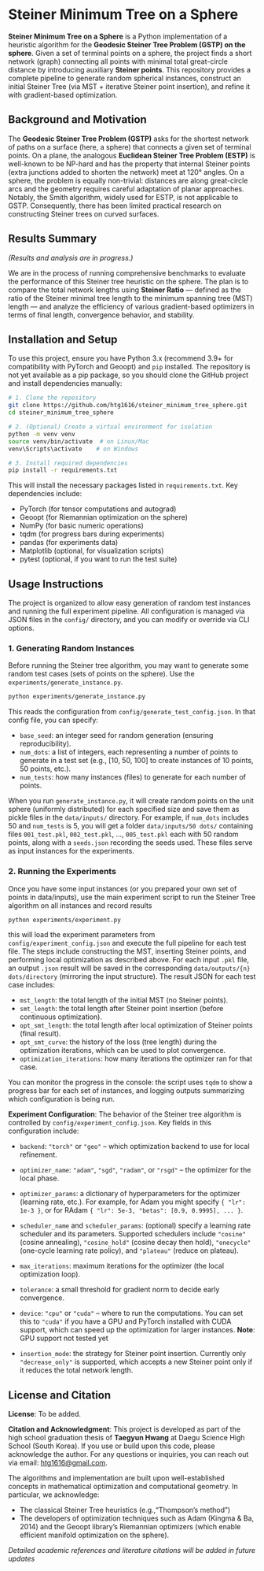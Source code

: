 # Steiner Minimum Tree on a Sphere
  **Steiner Minimum Tree on a Sphere** is a Python implementation of a heuristic algorithm for the **Geodesic Steiner Tree Problem (GSTP) on the sphere**. Given a set of terminal points on a sphere, the project finds a short network (graph) connecting all points with minimal total great-circle distance by introducing auxiliary **Steiner points**. This repository provides a complete pipeline to generate random spherical instances, construct an initial Steiner Tree (via MST + iterative Steiner point insertion), and refine it with gradient-based optimization.

## Background and Motivation ##
The **Geodesic Steiner Tree Problem (GSTP)** asks for the shortest network of paths on a surface (here, a sphere) that connects a given set of terminal points. On a plane, the analogous **Euclidean Steiner Tree Problem (ESTP)** is well-known to be NP-hard and has the property that internal Steiner points (extra junctions added to shorten the network) meet at 120° angles. On a sphere, the problem is equally non-trivial: distances are along great-circle arcs and the geometry requires careful adaptation of planar approaches. Notably, the Smith algorithm, widely used for ESTP, is not applicable to GSTP. Consequently, there has been limited practical research on constructing Steiner trees on curved surfaces.

## Results Summary ##
*(Results and analysis are in progress.)*

We are in the process of running comprehensive benchmarks to evaluate the performance of this Steiner tree heuristic on the sphere. The plan is to compare the total network lengths using **Steiner Ratio** — defined as the ratio of the Steiner minimal tree length to the minimum spanning tree (MST) length — and analyze the efficiency of various gradient-based optimizers in terms of final length, convergence behavior, and stability. 

## Installation and Setup ##

To use this project, ensure you have Python 3.x (recommend 3.9+ for compatibility with PyTorch and Geoopt) and `pip` installed. The repository is not yet available as a pip package, so you should clone the GitHub project and install dependencies manually:

```bash
# 1. Clone the repository
git clone https://github.com/htg1616/steiner_minimum_tree_sphere.git
cd steiner_minimum_tree_sphere

# 2. (Optional) Create a virtual environment for isolation
python -m venv venv
source venv/bin/activate  # on Linux/Mac
venv\Scripts\activate    # on Windows

# 3. Install required dependencies
pip install -r requirements.txt
```

This will install the necessary packages listed in `requirements.txt`. Key dependencies include:

- PyTorch (for tensor computations and autograd)
- Geoopt (for Riemannian optimization on the sphere)
- NumPy (for basic numeric operations)
- tqdm (for progress bars during experiments)
- pandas (for experiments data)
- Matplotlib (optional, for visualization scripts)
- pytest (optional, if you want to run the test suite)

## Usage Instructions ##

The project is organized to allow easy generation of random test instances and running the full experiment pipeline. All configuration is managed via JSON files in the `config/` directory, and you can modify or override via CLI options.

### 1. Generating Random Instances ###

Before running the Steiner tree algorithm, you may want to generate some random test cases (sets of points on the sphere). Use the `experiments/generate_instance.py`.
```bash
python experiments/generate_instance.py
```
This reads the configuration from `config/generate_test_config.json`. In that config file, you can specify:
- `base_seed`: an integer seed for random generation (ensuring reproducibility).
- `num_dots`: a list of integers, each representing a number of points to generate in a test set (e.g., [10, 50, 100] to create instances of 10 points, 50 points, etc.).
- `num_tests`: how many instances (files) to generate for each number of points.

When you run `generate_instance.py`, it will create random points on the unit sphere (uniformly distributed) for each specified size and save them as pickle files in the `data/inputs/` directory. For example, if `num_dots` includes 50 and `num_tests` is 5, you will get a folder `data/inputs/50 dots/` containing files `001_test.pkl`, `002_test.pkl`, ..., `005_test.pkl` each with 50 random points, along with a `seeds.json` recording the seeds used. These files serve as input instances for the experiments.

### 2. Running the Experiments ###

Once you have some input instances (or you prepared your own set of points in data/inputs), use the main experiment script to run the Steiner Tree algorithm on all instances and record results
```bash
python experiments/experiment.py
```
this will load the experiment parameters from `config/experiment_config.json` and execute the full pipeline for each test file. The steps include constructing the MST, inserting Steiner points, and performing local optimization as described above. For each input `.pkl` file, an output `.json` result will be saved in the corresponding `data/outputs/{n} dots/directory` (mirroring the input structure). The result JSON for each test case includes:
- `mst_length`: the total length of the initial MST (no Steiner points).
- `smt_length`: the total length after Steiner point insertion (before continuous optimization).
- `opt_smt_length`: the total length after local optimization of Steiner points (final result).
- `opt_smt_curve`: the history of the loss (tree length) during the optimization iterations, which can be used to plot convergence.
- `optimization_iterations`: how many iterations the optimizer ran for that case.

You can monitor the progress in the console: the script uses `tqdm` to show a progress bar for each set of instances, and logging outputs summarizing which configuration is being run.

**Experiment Configuration**: The behavior of the Steiner tree algorithm is controlled by `config/experiment_config.json`. Key fields in this configuration include:

- `backend`: `"torch"` or `"geo"` – which optimization backend to use for local refinement.

 - `optimizer_name`: `"adam"`, `"sgd"`, `"radam"`, or `"rsgd"` – the optimizer for the local phase.

- `optimizer_params`: a dictionary of hyperparameters for the optimizer (learning rate, etc.). For example, for Adam you might specify `{ "lr": 1e-3 }`, or for RAdam `{ "lr": 5e-3, "betas": [0.9, 0.9995], ... }`.

- `scheduler_name` and `scheduler_params`: (optional) specify a learning rate scheduler and its parameters. Supported schedulers include `"cosine"` (cosine annealing), `"cosine_hold"` (cosine decay then hold), `"onecycle"` (one-cycle learning rate policy), and `"plateau"` (reduce on plateau). 

- `max_iterations`: maximum iterations for the optimizer (the local optimization loop).

- `tolerance`: a small threshold for gradient norm to decide early convergence.

- `device`: `"cpu"` or `"cuda"` – where to run the computations. You can set this to `"cuda"` if you have a GPU and PyTorch installed with CUDA support, which can speed up the optimization for larger instances. **Note**: GPU support not tested yet

- `insertion_mode`: the strategy for Steiner point insertion. Currently only `"decrease_only"` is supported, which accepts a new Steiner point only if it reduces the total network length.

## License and Citation ##

**License**: To be added. 

**Citation and Acknowledgment**: This project is developed as part of the high school graduation thesis of **Taegyun Hwang** at Daegu Science High School (South Korea). If you use or build upon this code, please acknowledge the author. For any questions or inquiries, you can reach out via email: htg1616@gmail.com.

The algorithms and implementation are built upon well-established concepts in mathematical optimization and computational geometry. In particular, we acknowledge:

- The classical Steiner Tree heuristics (e.g.,“Thompson’s method”)
- The developers of optimization techniques such as Adam (Kingma & Ba, 2014) and the Geoopt library’s Riemannian optimizers (which enable efficient manifold optimization on the sphere).

*Detailed academic references and literature citations will be added in future updates*
